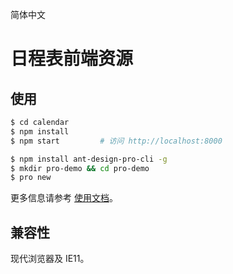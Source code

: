 简体中文

# 日程表前端资源

## 使用

```bash
$ cd calendar
$ npm install
$ npm start         # 访问 http://localhost:8000
```


```bash
$ npm install ant-design-pro-cli -g
$ mkdir pro-demo && cd pro-demo
$ pro new
```

更多信息请参考 [使用文档](http://pro.ant.design/docs/getting-started)。

## 兼容性

现代浏览器及 IE11。
